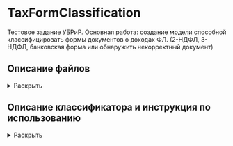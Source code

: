 # TaxFormClassification

Тестовое задание УБРиР.
Основная работа: создание модели способной классифицировать формы документов о доходах ФЛ. (2-НДФЛ, 3-НДФЛ, банковская форма или обнаружить некорректный документ)

## Описание файлов
<details>
  <summary>Раскрыть</summary><br/>
  
  1. 1_SQL_queries.txt - Текстовый документ с SQL запросами к первому заданию
  2. 2_ClassicML_DefaultDet.ipynb - Блокнот с основными шагами по выполнению задания 2.
  3. TaxFormClassificator.py - Скрипт выполняющий классификацию документов.
  4. model - архив с обученной tensorflow моделью, используемой классификатором
  5. requirements.txt - используемые библиотеки
  
  4. test_images - 5 тестовых изображений.
  
</details>

## Описание классификатора и инструкция по использованию
<details>
  <summary>Раскрыть</summary><br/>
  
  ## Описание
  
  ## Использование
  Так как tesseract выполняет OCR достаточно медленно, обработка одного изображения может занимать до 20 секунд
  
  ```python
  # Из за особенностей загрузки моделей, необходимо импортировать модуль tensorflow as tf
  import tensorflow as tf
  import TaxFormClassificator
  # Иницируйте классификатор. На этой стадии он загрузит tf модель
  clf = TaxFormClassificator.TaxFormClf()
  # Вызовите метод predict указав папку с изображениями
  predictions = clf.predict('folder_with_images')

  predictions
  >>> {filename_1.jpg: 'НДФЛ2', filename_2.jpg: 'НДФЛ3'}
  ```
  
  После выполнения метода predict, также сохраняются дополнительные атрибуты
  
  ```python
  clf.class_names 
  >>> ['2НДФЛ', '3НДФЛ', 'Форма банка', 'Неизвестный документ']
  clf.pred_labels
  >>>

  ```
   Допускается использование классификатора на уже загруженных и обработанных изображениях, 
   полученных методом _load_process_images.
   Результат кода будет идентичен вызову метода predict.
   
  ```python
  import tensorflow as tf
  import TaxFormClassificator
  clf = TaxFormClassificator.TaxFormClf()

  # Загружаем изображения
  proc_imgs, texts, img_names = clf._load_process_images('folder_with_images')
  # Классифицируем
  predictions = clf._form_predictions(proc_imgs, texts, img_names)
  ```
</details>








